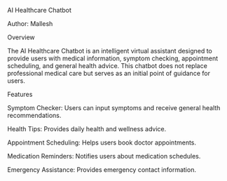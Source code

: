 AI Healthcare Chatbot


Author: Mallesh


Overview

The AI Healthcare Chatbot is an intelligent virtual assistant designed to provide users with medical information, symptom checking, appointment scheduling, and general health advice. This chatbot does not replace professional medical care but serves as an initial point of guidance for users.

Features

Symptom Checker: Users can input symptoms and receive general health recommendations.

Health Tips: Provides daily health and wellness advice.

Appointment Scheduling: Helps users book doctor appointments.

Medication Reminders: Notifies users about medication schedules.

Emergency Assistance: Provides emergency contact information.

